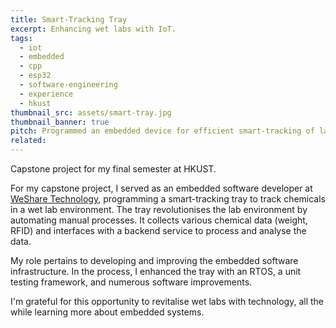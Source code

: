 ```yaml
---
title: Smart-Tracking Tray
excerpt: Enhancing wet labs with IoT.
tags:
  - iot
  - embedded
  - cpp
  - esp32
  - software-engineering
  - experience
  - hkust
thumbnail_src: assets/smart-tray.jpg
thumbnail_banner: true
pitch: Programmed an embedded device for efficient smart-tracking of lab chemicals.
related:
---
```


Capstone project for my final semester at HKUST.

For my capstone project, I served as an embedded software developer at [WeShare Technology](https://www.wesharetechnology.com/), programming a smart-tracking tray to track chemicals in a wet lab environment. The tray revolutionises the lab environment by automating manual processes. It collects various chemical data (weight, RFID) and interfaces with a backend service to process and analyse the data.

My role pertains to developing and improving the embedded software infrastructure. In the process, I enhanced the tray with an RTOS, a unit testing framework, and numerous software improvements.

I'm grateful for this opportunity to revitalise wet labs with technology, all the while learning more about embedded systems.